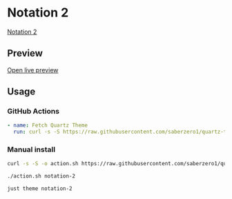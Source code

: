 # Notation 2

[Notation 2](https://github.com/Bluemoondragon07)

## Preview

[Open live preview](https://quartz-themes.github.io/notation-2/)

## Usage

### GitHub Actions

```yaml
- name: Fetch Quartz Theme
  run: curl -s -S https://raw.githubusercontent.com/saberzero1/quartz-themes/master/action.sh | bash -s -- notation-2
```

### Manual install

```bash
curl -s -S -o action.sh https://raw.githubusercontent.com/saberzero1/quartz-themes/master/action.sh

./action.sh notation-2
```

```bash
just theme notation-2
```
